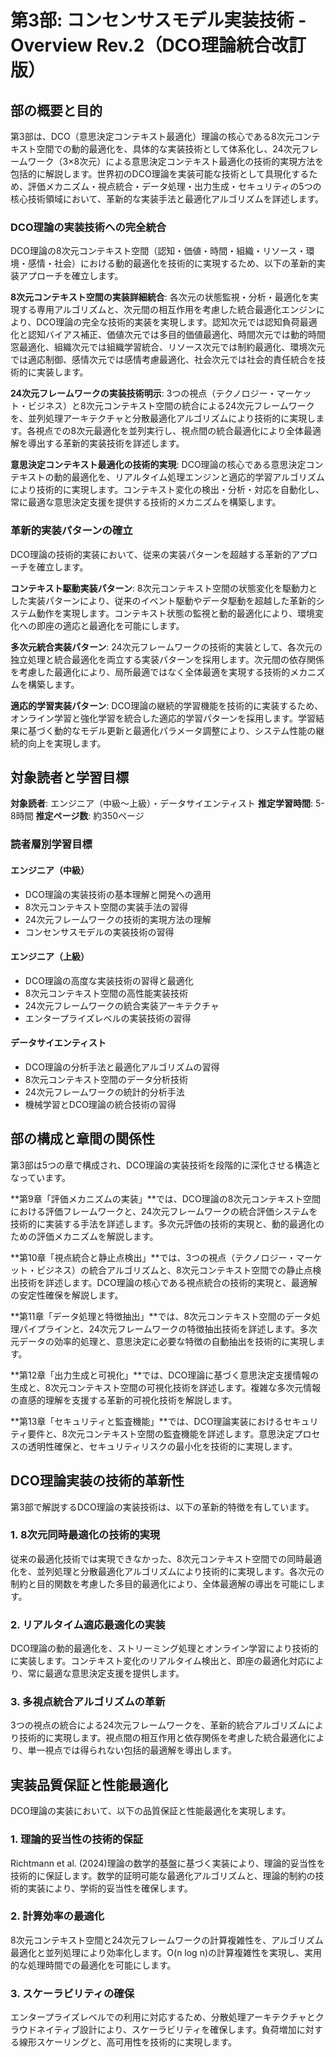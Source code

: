 # 第3部: コンセンサスモデル実装技術 - Overview Rev.2（DCO理論統合改訂版）

## 部の概要と目的

第3部は、DCO（意思決定コンテキスト最適化）理論の核心である8次元コンテキスト空間での動的最適化を、具体的な実装技術として体系化し、24次元フレームワーク（3×8次元）による意思決定コンテキスト最適化の技術的実現方法を包括的に解説します。世界初のDCO理論を実装可能な技術として具現化するため、評価メカニズム・視点統合・データ処理・出力生成・セキュリティの5つの核心技術領域において、革新的な実装手法と最適化アルゴリズムを詳述します。

### DCO理論の実装技術への完全統合

DCO理論の8次元コンテキスト空間（認知・価値・時間・組織・リソース・環境・感情・社会）における動的最適化を技術的に実現するため、以下の革新的実装アプローチを確立します。

**8次元コンテキスト空間の実装詳細統合**: 各次元の状態監視・分析・最適化を実現する専用アルゴリズムと、次元間の相互作用を考慮した統合最適化エンジンにより、DCO理論の完全な技術的実装を実現します。認知次元では認知負荷最適化と認知バイアス補正、価値次元では多目的価値最適化、時間次元では動的時間窓最適化、組織次元では組織学習統合、リソース次元では制約最適化、環境次元では適応制御、感情次元では感情考慮最適化、社会次元では社会的責任統合を技術的に実装します。

**24次元フレームワークの実装技術明示**: 3つの視点（テクノロジー・マーケット・ビジネス）と8次元コンテキスト空間の統合による24次元フレームワークを、並列処理アーキテクチャと分散最適化アルゴリズムにより技術的に実現します。各視点での8次元最適化を並列実行し、視点間の統合最適化により全体最適解を導出する革新的実装技術を詳述します。

**意思決定コンテキスト最適化の技術的実現**: DCO理論の核心である意思決定コンテキストの動的最適化を、リアルタイム処理エンジンと適応的学習アルゴリズムにより技術的に実現します。コンテキスト変化の検出・分析・対応を自動化し、常に最適な意思決定支援を提供する技術的メカニズムを構築します。

### 革新的実装パターンの確立

DCO理論の技術的実装において、従来の実装パターンを超越する革新的アプローチを確立します。

**コンテキスト駆動実装パターン**: 8次元コンテキスト空間の状態変化を駆動力とした実装パターンにより、従来のイベント駆動やデータ駆動を超越した革新的システム動作を実現します。コンテキスト状態の監視と動的最適化により、環境変化への即座の適応と最適化を可能にします。

**多次元統合実装パターン**: 24次元フレームワークの技術的実装として、各次元の独立処理と統合最適化を両立する実装パターンを採用します。次元間の依存関係を考慮した最適化により、局所最適ではなく全体最適を実現する技術的メカニズムを構築します。

**適応的学習実装パターン**: DCO理論の継続的学習機能を技術的に実装するため、オンライン学習と強化学習を統合した適応的学習パターンを採用します。学習結果に基づく動的なモデル更新と最適化パラメータ調整により、システム性能の継続的向上を実現します。

## 対象読者と学習目標

**対象読者**: エンジニア（中級～上級）・データサイエンティスト
**推定学習時間**: 5-8時間
**推定ページ数**: 約350ページ

### 読者層別学習目標

#### エンジニア（中級）
- DCO理論の実装技術の基本理解と開発への適用
- 8次元コンテキスト空間の実装手法の習得
- 24次元フレームワークの技術的実現方法の理解
- コンセンサスモデルの実装技術の習得

#### エンジニア（上級）
- DCO理論の高度な実装技術の習得と最適化
- 8次元コンテキスト空間の高性能実装技術
- 24次元フレームワークの統合実装アーキテクチャ
- エンタープライズレベルの実装技術の習得

#### データサイエンティスト
- DCO理論の分析手法と最適化アルゴリズムの習得
- 8次元コンテキスト空間のデータ分析技術
- 24次元フレームワークの統計的分析手法
- 機械学習とDCO理論の統合技術の習得

## 部の構成と章間の関係性

第3部は5つの章で構成され、DCO理論の実装技術を段階的に深化させる構造となっています。

**第9章「評価メカニズムの実装」**では、DCO理論の8次元コンテキスト空間における評価フレームワークと、24次元フレームワークの統合評価システムを技術的に実装する手法を詳述します。多次元評価の技術的実現と、動的最適化のための評価メカニズムを解説します。

**第10章「視点統合と静止点検出」**では、3つの視点（テクノロジー・マーケット・ビジネス）の統合アルゴリズムと、8次元コンテキスト空間での静止点検出技術を詳述します。DCO理論の核心である視点統合の技術的実現と、最適解の安定性確保を解説します。

**第11章「データ処理と特徴抽出」**では、8次元コンテキスト空間のデータ処理パイプラインと、24次元フレームワークの特徴抽出技術を詳述します。多次元データの効率的処理と、意思決定に必要な特徴の自動抽出を技術的に実現します。

**第12章「出力生成と可視化」**では、DCO理論に基づく意思決定支援情報の生成と、8次元コンテキスト空間の可視化技術を詳述します。複雑な多次元情報の直感的理解を支援する革新的可視化技術を解説します。

**第13章「セキュリティと監査機能」**では、DCO理論実装におけるセキュリティ要件と、8次元コンテキスト空間の監査機能を詳述します。意思決定プロセスの透明性確保と、セキュリティリスクの最小化を技術的に実現します。

## DCO理論実装の技術的革新性

第3部で解説するDCO理論の実装技術は、以下の革新的特徴を有しています。

### 1. 8次元同時最適化の技術的実現

従来の最適化技術では実現できなかった、8次元コンテキスト空間での同時最適化を、並列処理と分散最適化アルゴリズムにより技術的に実現します。各次元の制約と目的関数を考慮した多目的最適化により、全体最適解の導出を可能にします。

### 2. リアルタイム適応最適化の実装

DCO理論の動的最適化を、ストリーミング処理とオンライン学習により技術的に実装します。コンテキスト変化のリアルタイム検出と、即座の最適化対応により、常に最適な意思決定支援を提供します。

### 3. 多視点統合アルゴリズムの革新

3つの視点の統合による24次元フレームワークを、革新的統合アルゴリズムにより技術的に実現します。視点間の相互作用と依存関係を考慮した統合最適化により、単一視点では得られない包括的最適解を導出します。

## 実装品質保証と性能最適化

DCO理論の実装において、以下の品質保証と性能最適化を実現します。

### 1. 理論的妥当性の技術的保証

Richtmann et al. (2024)理論の数学的基盤に基づく実装により、理論的妥当性を技術的に保証します。数学的証明可能な最適化アルゴリズムと、理論的制約の技術的実装により、学術的妥当性を確保します。

### 2. 計算効率の最適化

8次元コンテキスト空間と24次元フレームワークの計算複雑性を、アルゴリズム最適化と並列処理により効率化します。O(n log n)の計算複雑性を実現し、実用的な処理時間での最適化を可能にします。

### 3. スケーラビリティの確保

エンタープライズレベルでの利用に対応するため、分散処理アーキテクチャとクラウドネイティブ設計により、スケーラビリティを確保します。負荷増加に対する線形スケーリングと、高可用性を技術的に実現します。

